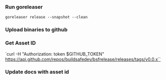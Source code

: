 ### Run goreleaser
`goreleaser release --snapshot --clean`

### Upload binaries to github

### Get Asset ID
`curl -H "Authorization: token $GITHUB_TOKEN" https://api.github.com/repos/buildsafedev/bsfrelease/releases/tags/v0.0.x``

### Update docs with asset id